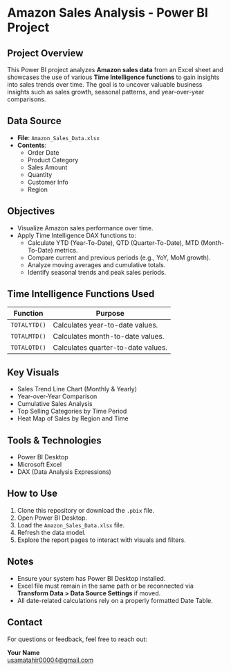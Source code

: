 # Amazon Sales Analysis - Power BI Project

## Project Overview

This Power BI project analyzes **Amazon sales data** from an Excel sheet and showcases the use of various **Time Intelligence functions** to gain insights into sales trends over time. The goal is to uncover valuable business insights such as sales growth, seasonal patterns, and year-over-year comparisons.

## Data Source

- **File**: `Amazon_Sales_Data.xlsx`
- **Contents**:
  - Order Date
  - Product Category
  - Sales Amount
  - Quantity
  - Customer Info
  - Region

## Objectives

- Visualize Amazon sales performance over time.
- Apply Time Intelligence DAX functions to:
  - Calculate YTD (Year-To-Date), QTD (Quarter-To-Date), MTD (Month-To-Date) metrics.
  - Compare current and previous periods (e.g., YoY, MoM growth).
  - Analyze moving averages and cumulative totals.
  - Identify seasonal trends and peak sales periods.

## Time Intelligence Functions Used

| Function       | Purpose                         |
|----------------|----------------------------------|
| `TOTALYTD()`   | Calculates year-to-date values.  |
| `TOTALMTD()`   | Calculates month-to-date values. |
| `TOTALQTD()`   | Calculates quarter-to-date values.|

## Key Visuals

- Sales Trend Line Chart (Monthly & Yearly)
- Year-over-Year Comparison
- Cumulative Sales Analysis
- Top Selling Categories by Time Period
- Heat Map of Sales by Region and Time

## Tools & Technologies

- Power BI Desktop
- Microsoft Excel
- DAX (Data Analysis Expressions)

## How to Use

1. Clone this repository or download the `.pbix` file.
2. Open Power BI Desktop.
3. Load the `Amazon_Sales_Data.xlsx` file.
4. Refresh the data model.
5. Explore the report pages to interact with visuals and filters.

## Notes

- Ensure your system has Power BI Desktop installed.
- Excel file must remain in the same path or be reconnected via **Transform Data > Data Source Settings** if moved.
- All date-related calculations rely on a properly formatted Date Table.

## Contact

For questions or feedback, feel free to reach out:

**Your Name**  
usamatahir00004@gmail.com
